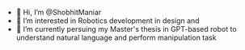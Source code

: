 - 👋 Hi, I’m @ShobhitManiar
- 👀 I’m interested in Robotics development in design and 
- 🌱 I’m currently persuing my Master's thesis in GPT-based robot to understand natural language and perform manipulation task

<!---
ShobhitManiar/ShobhitManiar is a ✨ special ✨ repository because its `README.md` (this file) appears on your GitHub profile.
You can click the Preview link to take a look at your changes.
--->
